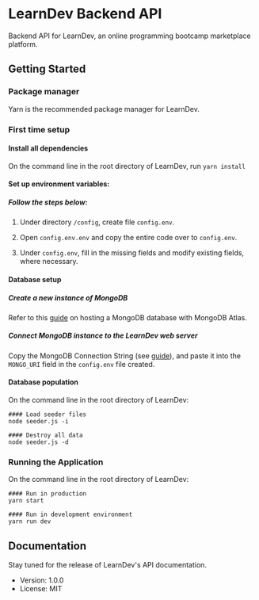 # LearnDev Backend API

Backend API for LearnDev, an online programming bootcamp marketplace platform.

## Getting Started

### Package manager

Yarn is the recommended package manager for LearnDev.

### First time setup

#### Install all dependencies

On the command line in the root directory of LearnDev, run 
```yarn install```

#### Set up environment variables:

##### Follow the steps below:

1. Under directory `/config`, create file `config.env`.

2. Open `config.env.env` and copy the entire code over to `config.env`.

3. Under `config.env`, fill in the missing fields and modify existing fields, where necessary.

#### Database setup

##### Create a new instance of MongoDB

Refer to this [guide](https://docs.atlas.mongodb.com/getting-started/) on hosting a MongoDB database with MongoDB Atlas.

##### Connect MongoDB instance to the LearnDev web server

Copy the MongoDB Connection String (see [guide](https://docs.atlas.mongodb.com/tutorial/connect-to-your-cluster/)), and paste it into the `MONGO_URI` field in the `config.env` file created.

#### Database population

On the command line in the root directory of LearnDev:
```
#### Load seeder files
node seeder.js -i

#### Destroy all data
node seeder.js -d
```

### Running the Application

On the command line in the root directory of LearnDev:
```
#### Run in production
yarn start

#### Run in development environment
yarn run dev
```

## Documentation

Stay tuned for the release of LearnDev's API documentation.

- Version: 1.0.0
- License: MIT